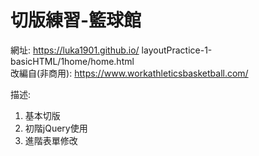 # 切版練習-籃球館
網址: https://luka1901.github.io/
layoutPractice-1-basicHTML/1home/home.html<br />
改編自(非商用): https://www.workathleticsbasketball.com/<br />

描述:<br />
1. 基本切版<br />
2. 初階jQuery使用<br />
3. 進階表單修改<br />
